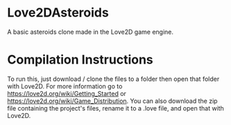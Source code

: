 # Love2DAsteroids
A basic asteroids clone made in the Love2D game engine.

# Compilation Instructions
To run this, just download / clone the files to a folder then open that folder with Love2D. For more information go to https://love2d.org/wiki/Getting_Started or https://love2d.org/wiki/Game_Distribution. You can also download the zip file containing the project's files, rename it to a .love file, and open that with Love2D.
